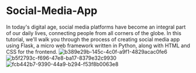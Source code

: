 # Social-Media-App
In today's digital age, social media platforms have become an integral part of our daily lives, connecting people from all corners of the globe. In this tutorial, we'll walk you through the process of creating  social media app using Flask, a micro web framework written in Python, along with HTML and CSS for the frontend.
![b389e29b-145c-4c0f-a9f1-4829acac0fe6](https://github.com/sai-varshini/Social-Media-App/assets/88764157/30f0e083-486f-415d-87ee-f08159d2824c)
![b5f2793c-f696-47e8-ba17-8379e32c9930](https://github.com/sai-varshini/Social-Media-App/assets/88764157/255bc608-62b8-4d0e-8964-5d96fd24777f)
![fcb442b7-9390-44a9-b294-f53f8b0063e8](https://github.com/sai-varshini/Social-Media-App/assets/88764157/87ef56b8-7357-4d46-a647-fc1d5825caa0)

